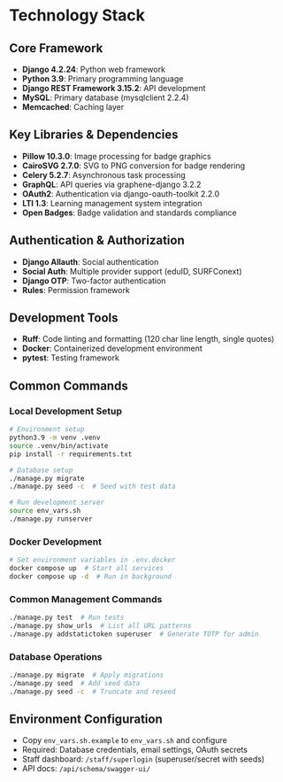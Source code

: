 # Technology Stack

## Core Framework
- **Django 4.2.24**: Python web framework
- **Python 3.9**: Primary programming language
- **Django REST Framework 3.15.2**: API development
- **MySQL**: Primary database (mysqlclient 2.2.4)
- **Memcached**: Caching layer

## Key Libraries & Dependencies
- **Pillow 10.3.0**: Image processing for badge graphics
- **CairoSVG 2.7.0**: SVG to PNG conversion for badge rendering
- **Celery 5.2.7**: Asynchronous task processing
- **GraphQL**: API queries via graphene-django 3.2.2
- **OAuth2**: Authentication via django-oauth-toolkit 2.2.0
- **LTI 1.3**: Learning management system integration
- **Open Badges**: Badge validation and standards compliance

## Authentication & Authorization
- **Django Allauth**: Social authentication
- **Social Auth**: Multiple provider support (eduID, SURFConext)
- **Django OTP**: Two-factor authentication
- **Rules**: Permission framework

## Development Tools
- **Ruff**: Code linting and formatting (120 char line length, single quotes)
- **Docker**: Containerized development environment
- **pytest**: Testing framework

## Common Commands

### Local Development Setup
```bash
# Environment setup
python3.9 -m venv .venv
source .venv/bin/activate
pip install -r requirements.txt

# Database setup
./manage.py migrate
./manage.py seed -c  # Seed with test data

# Run development server
source env_vars.sh
./manage.py runserver
```

### Docker Development
```bash
# Set environment variables in .env.docker
docker compose up  # Start all services
docker compose up -d  # Run in background
```

### Common Management Commands
```bash
./manage.py test  # Run tests
./manage.py show_urls  # List all URL patterns
./manage.py addstatictoken superuser  # Generate TOTP for admin
```

### Database Operations
```bash
./manage.py migrate  # Apply migrations
./manage.py seed  # Add seed data
./manage.py seed -c  # Truncate and reseed
```

## Environment Configuration
- Copy `env_vars.sh.example` to `env_vars.sh` and configure
- Required: Database credentials, email settings, OAuth secrets
- Staff dashboard: `/staff/superlogin` (superuser/secret with seeds)
- API docs: `/api/schema/swagger-ui/`
